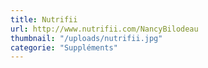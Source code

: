 ```yaml
---
title: Nutrifii
url: http://www.nutrifii.com/NancyBilodeau
thumbnail: "/uploads/nutrifii.jpg"
categorie: "Suppléments"
---
```

